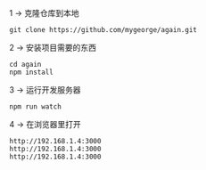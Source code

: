 1 → 克隆仓库到本地
```
git clone https://github.com/mygeorge/again.git
```
2 → 安装项目需要的东西
```
cd again
npm install
```
3 → 运行开发服务器
```
npm run watch
```
4 → 在浏览器里打开
```
http://192.168.1.4:3000
http://192.168.1.4:3000
http://192.168.1.4:3000
```

